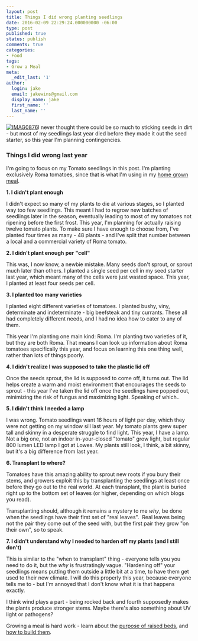 ```yaml
---
layout: post
title: Things I did wrong planting seedlings
date: 2016-02-09 22:29:24.000000000 -06:00
type: post
published: true
status: publish
comments: true
categories:
- Food
tags:
- Grow a Meal
meta:
  _edit_last: '1'
author:
  login: jake
  email: jakewins@gmail.com
  display_name: jake
  first_name: ''
  last_name: ''
---
```

<p><a href="{{ site.baseurl }}/public/assets/IMAG0876.jpg" rel="attachment wp-att-53"><img class="alignnone size-full wp-image-53" src="{{ site.baseurl }}/public/assets/IMAG0876.jpg" alt="IMAG0876" /></a>I never thought there could be so much to sticking seeds in dirt - but most of my seedlings last year died before they made it out the seed starter, so this year I'm planning contingencies.</p>
<p><!--more--></p>
<h3>Things I did wrong last year</h3>
<p>I'm going to focus on my Tomato seedlings in this post. I'm planting exclusively Roma tomatoes, since that is what I'm using in my <a href="{% post_url 2016-02-06-growing-a-meal %}">home grown meal</a>.</p>
<p><strong>1. I didn't plant enough</strong></p>
<p>I didn't expect so many of my plants to die at various stages, so I planted way too few seedlings. This meant I had to regrow new batches of seedlings later in the season, eventually leading to most of my tomatoes not ripening before the first frost. This year, I'm planning for actually raising twelve tomato plants. To make sure I have enough to choose from, I've planted four times as many - 48 plants - and I've split that number between a local and a commercial variety of Roma tomato.</p>
<p><strong>2. I didn't plant enough</strong> <strong>per</strong> <strong>"cell"</strong></p>
<p>This was, I now know, a newbie mistake. Many seeds don't sprout, or sprout much later than others. I planted a single seed per cell in my seed starter last year, which meant many of the cells were just wasted space. This year, I planted at least four seeds per cell.</p>
<p><strong>3. I planted too many varieties</strong></p>
<p>I planted eight different varieties of tomatoes. I planted bushy, viny, determinate and indeterminate - big beefsteak and tiny currants. These all had completely different needs, and I had no idea how to cater to any of them.</p>
<p>This year I'm planting one main kind: Roma. I'm planting two varieties of it, but they are both Roma. That means I can look up information about Roma tomatoes specifically this year, and focus on learning this one thing well, rather than lots of things poorly.</p>
<p><strong>4. I didn't realize I was supposed to take the plastic lid off<br />
</strong></p>
<p>Once the seeds sprout, the lid is supposed to come off, it turns out. The lid helps create a warm and moist environment that encourages the seeds to sprout - this year I've taken the lid off once the seedlings have popped out, minimizing the risk of fungus and maximizing light. Speaking of which..</p>
<p><strong>5. I didn't think I needed a lamp<br />
</strong></p>
<p>I was wrong. Tomato seedlings want 16 hours of light per day, which they were not getting on my window sill last year. My tomato plants grew super tall and skinny in a desperate struggle to find light. This year, I have a lamp. Not a big one, not an indoor in-your-closed "tomato" grow light, but regular 800 lumen LED lamp I got at Lowes. My plants still look, I think, a bit skinny, but it's a big difference from last year.</p>
<p><strong>6. Transplant to where?<br />
</strong></p>
<p>Tomatoes have this amazing ability to sprout new roots if you bury their stems, and growers exploit this by transplanting the seedlings at least once before they go out to the real world. At each transplant, the plant is buried right up to the bottom set of leaves (or higher, depending on which blogs you read).</p>
<p>Transplanting should, although it remains a mystery to me <em>why</em>, be done when the seedlings have their first set of "real leaves".  Real leaves being not the pair they come out of the seed with, but the first pair they grow "on their own", so to speak.</p>
<p><strong>7. I didn't understand why I needed to harden off my plants (and I still don't)<br />
</strong></p>
<p>This is similar to the "when to transplant" thing - everyone tells you you need to do it, but the <em>why</em> is frustratingly vague. "Hardening off" your seedlings means putting them outside a little bit at a time, to have them get used to their new climate. I will do this properly this year, because everyone tells me to - but I'm annoyed that I don't know what it is that happens exactly.</p>
<p>I think wind plays a part - being rocked back and fourth supposedly makes the plants produce stronger stems. Maybe there's also something about UV light or pathogens?</p>
<p>Growing a meal is hard work - learn about the <a href="http://jakewins.com/p/on-the-raised-bed-gardens-and-holes">purpose of raised beds</a>, and <a href="http://jakewins.com/p/building-a-raised-bed">how to build them</a>.</p>
